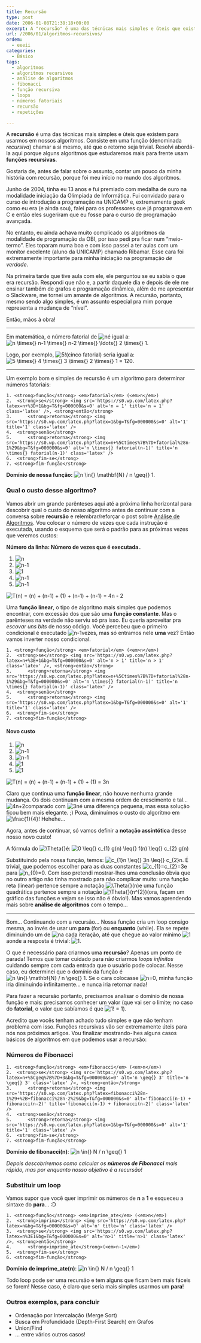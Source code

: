 ```yaml
---
title: Recursão
type: post
date: 2006-01-08T21:38:18+00:00
excerpt: A "recursão" é uma das técnicas mais simples e úteis que existem para usarmos em nossos algoritmos. Consiste em uma função (denominada recursiva) chamar a si mesmo, até que o retorno seja trivial. Resolvi abordá-la aqui porque alguns algoritmos que estudaremos mais pra frente usarão essas funções recursivas.
url: /2006/01/algoritmos-recursivos/
ordem:
  - eeeii
categories:
  - Básico
tags:
  - algoritmos
  - algoritmos recursivos
  - análise de algoritmos
  - fibonacci
  - função recursiva
  - loops
  - números fatoriais
  - recursão
  - repetições

---
```

A **recursão** é uma das técnicas mais simples e úteis que existem para usarmos em nossos algoritmos. Consiste em uma função (denominada _recursiva_) chamar a si mesmo, até que o retorno seja trivial. Resolvi abordá-la aqui porque alguns algoritmos que estudaremos mais para frente usam **funções recursivas**.

Gostaria de, antes de falar sobre o assunto, contar um pouco da minha história com recursão, porque foi meu início no mundo dos algoritmos.

Junho de 2004, tinha eu 13 anos e fui premiado com medalha de ouro na modalidade iniciação da Olimpíada de Informática. Fui convidado para o curso de introdução a programação na UNICAMP e, extremamente geek como eu era (e ainda sou), falei para os professores que já programava em C e então eles sugeriram que eu fosse para o curso de programação avançada.

No entanto, eu ainda achava muito complicado os algoritmos da modalidade de programação da OBI, por isso pedi pra ficar num “meio-termo”. Eles toparam numa boa e com isso passei a ter aulas com um monitor excelente (aluno da UNICAMP) chamado Ribamar. Esse cara foi extremamente importante para minha iniciação na programação _de verdade_.

Na primeira tarde que tive aula com ele, ele perguntou se eu sabia o que era recursão. Respondi que não e, a partir daquele dia e depois de ele me ensinar também de grafos e programação dinâmica, além de me apresentar o Slackware, me tornei um amante de algoritmos. A recursão, portanto, mesmo sendo algo simples, é um assunto especial pra mim porque representa a mudança de “nível”.

Então, mãos à obra!

* * *

Em matemática, o número fatorial de  <img src='https://s0.wp.com/latex.php?latex=n&bg=T&fg=000000&s=0' alt='n' title='n' class='latex' />é igual a: <img src='https://s0.wp.com/latex.php?latex=n+%5Ctimes%7B%7D+n-1+%5Ctimes%7B%7D+n-2+%5Ctimes%7B%7D+%5Cldots%7B%7D+2+%5Ctimes%7B%7D+1&bg=T&fg=000000&s=0' alt='n \times{} n-1 \times{} n-2 \times{} \ldots{} 2 \times{} 1' title='n \times{} n-1 \times{} n-2 \times{} \ldots{} 2 \times{} 1' class='latex' />.

Logo, por exemplo,  <img src='https://s0.wp.com/latex.php?latex=5%21&bg=T&fg=000000&s=0' alt='5!' title='5!' class='latex' />(cinco fatorial) seria igual a: <img src='https://s0.wp.com/latex.php?latex=5+%5Ctimes%7B%7D+4+%5Ctimes%7B%7D+3+%5Ctimes%7B%7D+2+%5Ctimes%7B%7D+1+%3D+120&bg=T&fg=000000&s=0' alt='5 \times{} 4 \times{} 3 \times{} 2 \times{} 1 = 120' title='5 \times{} 4 \times{} 3 \times{} 2 \times{} 1 = 120' class='latex' />.

* * *

Um exemplo bom e simples de recursão é um algoritmo para determinar números fatoriais:

```
1. <strong>função</strong> <em>fatorial</em> (<em>n</em>)
2.  <strong>se</strong> <img src='https://s0.wp.com/latex.php?latex=n+%3D+1&bg=T&fg=000000&s=0' alt='n = 1' title='n = 1' class='latex' />, <strong>então</strong>
3.      <strong>retorna</strong> <img src='https://s0.wp.com/latex.php?latex=1&bg=T&fg=000000&s=0' alt='1' title='1' class='latex' />
4.  <strong>senão</strong>
5.      <strong>retorna</strong> <img src='https://s0.wp.com/latex.php?latex=n+%5Ctimes%7B%7D+fatorial%28n-1%29&bg=T&fg=000000&s=0' alt='n \times{} fatorial(n-1)' title='n \times{} fatorial(n-1)' class='latex' />
6.  <strong>fim-se</strong>
7. <strong>fim-função</strong>
```

**Domínio de nossa função:** <img src='https://s0.wp.com/latex.php?latex=n+%5Cin%7B%7D+%5Cmathbf%7BN%7D+%2F+n+%5Cgeq%7B%7D+1&bg=T&fg=000000&s=0' alt='n \in{} \mathbf{N} / n \geq{} 1' title='n \in{} \mathbf{N} / n \geq{} 1' class='latex' />.

### Qual o custo desse algoritmo?

Vamos abrir um grande parênteses aqui até a próxima linha horizontal para descobrir qual o custo do nosso algoritmo antes de continuar com a conversa sobre **recursão** e relembrar/reforçar o post sobre [Análise de Algoritmos][1]. Vou colocar o número de vezes que cada instrução é executada, usando o esquema que será o padrão para as próximas vezes que veremos custos:

**Número da linha: Número de vezes que é executada.**.

  1. <img src='https://s0.wp.com/latex.php?latex=n&bg=T&fg=000000&s=0' alt='n' title='n' class='latex' />
  2. <img src='https://s0.wp.com/latex.php?latex=n-1&bg=T&fg=000000&s=0' alt='n-1' title='n-1' class='latex' />
  3. <img src='https://s0.wp.com/latex.php?latex=1&bg=T&fg=000000&s=0' alt='1' title='1' class='latex' />
  4. <img src='https://s0.wp.com/latex.php?latex=n-1&bg=T&fg=000000&s=0' alt='n-1' title='n-1' class='latex' />
  5. <img src='https://s0.wp.com/latex.php?latex=n-1&bg=T&fg=000000&s=0' alt='n-1' title='n-1' class='latex' />


<img src='https://s0.wp.com/latex.php?latex=T%28n%29+%3D+%28n%29+%2B+%28n-1%29+%2B+%281%29+%2B+%28n-1%29+%2B+%28n-1%29+%3D+4n+-+2&bg=T&fg=000000&s=0' alt='T(n) = (n) + (n-1) + (1) + (n-1) + (n-1) = 4n - 2' title='T(n) = (n) + (n-1) + (1) + (n-1) + (n-1) = 4n - 2' class='latex' />

Uma **função linear**, o tipo de algoritmo mais simples que podemos encontrar, com excessão dos que são uma **função constante**. Mas o parênteses na verdade não serviu só pra isso. Eu queria aproveitar pra _escovar uns bits_ de nosso código. Você percebeu que o primeiro condicional é executado  <img src='https://s0.wp.com/latex.php?latex=n-1&bg=T&fg=000000&s=0' alt='n-1' title='n-1' class='latex' />vezes, mas só entramos nele **uma** vez? Então vamos inverter nosso condicional.

```
1. <strong>função</strong> <em>fatorial</em> (<em>n</em>)
2.  <strong>se</strong> <img src='https://s0.wp.com/latex.php?latex=n+%3E+1&bg=T&fg=000000&s=0' alt='n > 1' title='n > 1' class='latex' />, <strong>então</strong>
3.      <strong>retorna</strong> <img src='https://s0.wp.com/latex.php?latex=n+%5Ctimes%7B%7D+fatorial%28n-1%29&bg=T&fg=000000&s=0' alt='n \times{} fatorial(n-1)' title='n \times{} fatorial(n-1)' class='latex' />
4.  <strong>senão</strong>
5.      <strong>retorna</strong> <img src='https://s0.wp.com/latex.php?latex=1&bg=T&fg=000000&s=0' alt='1' title='1' class='latex' />
6.  <strong>fim-se</strong>
7. <strong>fim-função</strong>
```

#### Novo custo

  1. <img src='https://s0.wp.com/latex.php?latex=n&bg=T&fg=000000&s=0' alt='n' title='n' class='latex' />
  2. <img src='https://s0.wp.com/latex.php?latex=n-1&bg=T&fg=000000&s=0' alt='n-1' title='n-1' class='latex' />
  3. <img src='https://s0.wp.com/latex.php?latex=n-1&bg=T&fg=000000&s=0' alt='n-1' title='n-1' class='latex' />
  4. <img src='https://s0.wp.com/latex.php?latex=1&bg=T&fg=000000&s=0' alt='1' title='1' class='latex' />
  5. <img src='https://s0.wp.com/latex.php?latex=1&bg=T&fg=000000&s=0' alt='1' title='1' class='latex' />


<img src='https://s0.wp.com/latex.php?latex=T%28n%29+%3D+%28n%29+%2B+%28n-1%29+%2B+%28n-1%29+%2B+%281%29+%2B+%281%29+%3D+3n&bg=T&fg=000000&s=0' alt='T(n) = (n) + (n-1) + (n-1) + (1) + (1) = 3n' title='T(n) = (n) + (n-1) + (n-1) + (1) + (1) = 3n' class='latex' />

Claro que continua uma **função linear**, não houve nenhuma grande mudança. Os dois continuam com a mesma ordem de crescimento e tal…  <img src='https://s0.wp.com/latex.php?latex=4n%2B2&bg=T&fg=000000&s=0' alt='4n+2' title='4n+2' class='latex' />comparado com  <img src='https://s0.wp.com/latex.php?latex=3n&bg=T&fg=000000&s=0' alt='3n' title='3n' class='latex' />é uma diferença pequena, mas essa solução ficou bem mais elegante. ;) Poxa, diminuímos o custo do algoritmo em <img src='https://s0.wp.com/latex.php?latex=%5Cfrac%7B1%7D%7B4%7D&bg=T&fg=000000&s=0' alt='\frac{1}{4}' title='\frac{1}{4}' class='latex' />! Hehehe…

Agora, antes de continuar, só vamos definir a **notação assintótica** desse nosso novo custo!

A fórmula do  <img src='https://s0.wp.com/latex.php?latex=%5CTheta%7B%7D&bg=T&fg=000000&s=0' alt='\Theta{}' title='\Theta{}' class='latex' />é: <img src='https://s0.wp.com/latex.php?latex=0+%5Cleq%7B%7D+c_%7B1%7D+g%28n%29+%5Cleq%7B%7D+f%28n%29+%5Cleq%7B%7D+c_%7B2%7D+g%28n%29&bg=T&fg=000000&s=0' alt='0 \leq{} c_{1} g(n) \leq{} f(n) \leq{} c_{2} g(n)' title='0 \leq{} c_{1} g(n) \leq{} f(n) \leq{} c_{2} g(n)' class='latex' />

Substituindo pela nossa função, temos: <img src='https://s0.wp.com/latex.php?latex=c_%7B1%7Dn+%5Cleq%7B%7D+3n+%5Cleq%7B%7D+c_%7B2%7Dn&bg=T&fg=000000&s=0' alt='c_{1}n \leq{} 3n \leq{} c_{2}n' title='c_{1}n \leq{} 3n \leq{} c_{2}n' class='latex' />. É trivial, que podemos escolher para as duas constantes  <img src='https://s0.wp.com/latex.php?latex=c_%7B1%7D%3Dc_%7B2%7D%3D3&bg=T&fg=000000&s=0' alt='c_{1}=c_{2}=3' title='c_{1}=c_{2}=3' class='latex' />e para <img src='https://s0.wp.com/latex.php?latex=n_%7B0%7D%3D0&bg=T&fg=000000&s=0' alt='n_{0}=0' title='n_{0}=0' class='latex' />. Com isso pretendi mostrar-lhes uma conclusão óbvia que no outro artigo não tinha mostrado para não complicar muito: uma função reta (linear) pertence sempre a notação  <img src='https://s0.wp.com/latex.php?latex=%5CTheta%7B%7D%28n%29&bg=T&fg=000000&s=0' alt='\Theta{}(n)' title='\Theta{}(n)' class='latex' />e uma função quadrática pertence sempre a notação  <img src='https://s0.wp.com/latex.php?latex=%5CTheta%7B%7D%28n%5E%7B2%7D%29&bg=T&fg=000000&s=0' alt='\Theta{}(n^{2})' title='\Theta{}(n^{2})' class='latex' />(ora, façam um gráfico das funções e vejam se isso não é óbvio!). Mas vamos aprendendo mais sobre **análise de algoritmos** com o tempo…

* * *

Bom… Continuando com a recursão… Nossa função cria um loop consigo mesma, ao invés de usar um **para** (for) ou **enquanto** (while). Ela se repete diminuindo um de  <img src='https://s0.wp.com/latex.php?latex=n&bg=T&fg=000000&s=0' alt='n' title='n' class='latex' />a cada iteração, até que chegue ao valor mínimo  <img src='https://s0.wp.com/latex.php?latex=1&bg=T&fg=000000&s=0' alt='1' title='1' class='latex' />aonde a resposta é trivial: <img src='https://s0.wp.com/latex.php?latex=1&bg=T&fg=000000&s=0' alt='1' title='1' class='latex' />.

O que é necessário para criarmos uma **recursão**? Apenas um ponto de parada! Temos que tomar cuidado para não criarmos _loops infinitos_ cuidando sempre com cada entrada que o usuário pode colocar. Nesse caso, eu determinei que o domínio da função é <img src='https://s0.wp.com/latex.php?latex=n+%5Cin%7B%7D+%5Cmathbf%7BN%7D+%2F+n+%5Cgeq%7B%7D+1&bg=T&fg=000000&s=0' alt='n \in{} \mathbf{N} / n \geq{} 1' title='n \in{} \mathbf{N} / n \geq{} 1' class='latex' />. Se o cara colocasse <img src='https://s0.wp.com/latex.php?latex=n%3D0&bg=T&fg=000000&s=0' alt='n=0' title='n=0' class='latex' />, minha função iria diminuindo infinitamente… e nunca iria retornar nada!

Para fazer a recursão portanto, precisamos analisar o domínio de nossa função e mais: precisamos conhecer um valor (que vai ser o limite; no caso do **fatorial**, o valor que sabíamos é que <img src='https://s0.wp.com/latex.php?latex=1%21+%3D+1&bg=T&fg=000000&s=0' alt='1! = 1' title='1! = 1' class='latex' />).

Acredito que vocês tenham achado tudo simples e que não tenham problema com isso. Funções recursivas vão ser extremamente úteis para nós nos próximos artigos. Vou finalizar mostrando-lhes alguns casos básicos de algoritmos em que podemos usar a recursão:

### Números de Fibonacci

```
1. <strong>função</strong> <em>fibonacci</em> (<em>n</em>)
2.  <strong>se</strong> <img src='https://s0.wp.com/latex.php?latex=n+%5Cgeq%7B%7D+3&bg=T&fg=000000&s=0' alt='n \geq{} 3' title='n \geq{} 3' class='latex' />, <strong>então</strong>
3.      <strong>retorna</strong> <img src='https://s0.wp.com/latex.php?latex=fibonacci%28n-1%29+%2B+fibonacci%28n-2%29&bg=T&fg=000000&s=0' alt='fibonacci(n-1) + fibonacci(n-2)' title='fibonacci(n-1) + fibonacci(n-2)' class='latex' />
4.  <strong>senão</strong>
5.      <strong>retorna</strong> <img src='https://s0.wp.com/latex.php?latex=1&bg=T&fg=000000&s=0' alt='1' title='1' class='latex' />
6.  <strong>fim-se</strong>
7. <strong>fim-função</strong>
```

**Domínio de fibonacci(n)**: <img src='https://s0.wp.com/latex.php?latex=n+%5Cin%7B%7D+N+%2F+n+%5Cgeq%7B%7D+1&bg=T&fg=000000&s=0' alt='n \in{} N / n \geq{} 1' title='n \in{} N / n \geq{} 1' class='latex' />

_Depois descobriremos como calcular os **números de Fibonacci** mais rápido, mas por enquanto nosso objetivo é a recursão!_

### Substituir um loop

Vamos supor que você quer imprimir os números de **n** a **1** e esqueceu a sintaxe do **para**… :D

```
1. <strong>função</strong> <em>imprime_ate</em> (<em>n</em>)
2.  <strong>imprima</strong> <img src='https://s0.wp.com/latex.php?latex=n&bg=T&fg=000000&s=0' alt='n' title='n' class='latex' />
3.  <strong>se</strong> <img src='https://s0.wp.com/latex.php?latex=n%3E1&bg=T&fg=000000&s=0' alt='n>1' title='n>1' class='latex' />, <strong>então</strong>
4.      <strong>imprime_ate</strong>(<em>n-1</em>)
5.  <strong>fim-se</strong>
6. <strong>fim-função</strong>
```

**Domínio de imprime_ate(n)**: <img src='https://s0.wp.com/latex.php?latex=n+%5Cin%7B%7D+N+%2F+n+%5Cgeq%7B%7D+1&bg=T&fg=000000&s=0' alt='n \in{} N / n \geq{} 1' title='n \in{} N / n \geq{} 1' class='latex' />

Todo loop pode ser uma recursão e tem alguns que ficam bem mais fáceis se forem! Nesse caso, é claro que seria mais simples usarmos um **para**!

### Outros exemplos, para concluir

  * Ordenação por Intercalação (Merge Sort)
  * Busca em Profundidade (Depth-First Search) em Grafos
  * Union/Find
  * … entre vários outros casos!

 [1]: http://algoritmos.tiagomadeira.net/analise-de-algoritmos

